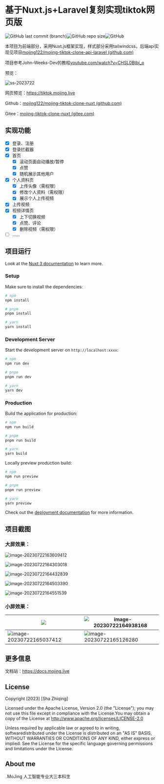 # 基于Nuxt.js+Laravel复刻实现tiktok网页版

![GitHub last commit (branch)](https://img.shields.io/github/last-commit/mojing122/mojing-tiktok-clone-nuxt/master?logo=GitHub)![GitHub repo size](https://img.shields.io/github/repo-size/mojing122/mojing-tiktok-clone-nuxt)![GitHub](https://img.shields.io/github/license/mojing122/mojing-tiktok-clone-nuxt)

本项目为前端部分，采用Nuxt.js框架实现，样式部分采用tailwindcss，后端api实现见项目[mojing122/mojing-tiktok-clone-api-laravel (github.com)](https://github.com/mojing122/mojing-tiktok-clone-api-laravel)

项目参考John-Weeks-Dev的教程[youtube.com/watch?v=CHSL0Btbj_o](https://www.youtube.com/watch?v=CHSL0Btbj_o)

预览：

![ss-2023722](tiktok-clone/ss-2023722.gif)

网页预览：https://tiktok.mojing.live

Github：[mojing122/mojing-tiktok-clone-nuxt (github.com)](https://github.com/mojing122/mojing-tiktok-clone-nuxt/)

Gitee：[mojing-tiktok-clone-nuxt (gitee.com)](https://gitee.com/sha-zhiqing/mojing-tiktok-clone-nuxt/)

## 实现功能

- [x] 登录、注册
- [x] 登录拦截器
- [x] 首页
  - [x] 滚动页面自动播放/暂停
  - [x] 点赞
  - [x] 随机展示其他用户
- [x] 个人资料页
  - [x] 上传头像（需权限）
  - [x] 修改个人资料（需权限）
  - [x] 展示个人上传视频
- [x] 上传视频
- [x] 视频详情页
  - [x] 上下切换视频
  - [x] 点赞、评论
  - [x] 删除视频（需权限）
- [ ] ……

## 项目运行

Look at the [Nuxt 3 documentation](https://nuxt.com/docs/getting-started/introduction) to learn more.

### Setup

Make sure to install the dependencies:

```bash
# npm
npm install

# pnpm
pnpm install

# yarn
yarn install
```

### Development Server

Start the development server on `http://localhost:xxxx`:

```bash
# npm
npm run dev

# pnpm
pnpm run dev

# yarn
yarn dev
```

### Production

Build the application for production:

```bash
# npm
npm run build

# pnpm
pnpm run build

# yarn
yarn build
```

Locally preview production build:

```bash
# npm
npm run preview

# pnpm
pnpm run preview

# yarn
yarn preview
```

Check out the [deployment documentation](https://nuxt.com/docs/getting-started/deployment) for more information.

## 项目截图

### 大屏效果：

![image-20230722163609412](tiktok-clone/image-20230722163609412.png)



![image-20230722164303018](tiktok-clone/image-20230722164303018.png)

![image-20230722164432839](tiktok-clone/image-20230722164432839.png)

![image-20230722164503390](tiktok-clone/image-20230722164503390.png)

![image-20230722164551539](tiktok-clone/image-20230722164551539.png)

### 小屏效果：

| ![](tiktok-clone/image-20230722164757061.png)                | ![image-20230722164938168](tiktok-clone/image-20230722164938168.png) |
| ------------------------------------------------------------ | ------------------------------------------------------------ |
| ![image-20230722165037412](tiktok-clone/image-20230722165037412.png) | ![image-20230722165126280](tiktok-clone/image-20230722165126280.png) |



## 更多信息

文档站：https://docs.mojing.live

## License

Copyright [2023] [Sha Zhiqing]

   Licensed under the Apache License, Version 2.0 (the "License"); you may not use this file except in compliance with the License.You may obtain a copy of the License at http://www.apache.org/licenses/LICENSE-2.0

   Unless required by applicable law or agreed to in writing, softwaredistributed under the License is distributed on an "AS IS" BASIS, WITHOUT WARRANTIES OR CONDITIONS OF ANY KIND, either express or implied. See the License for the specific language governing permissions and limitations under the License.

## About me



<img src="https://picgo-1304966930.cos.ap-nanjing.myqcloud.com/logo.png" alt="logo" style="zoom:15%;" />MoJing 人工智能专业大三本科生



